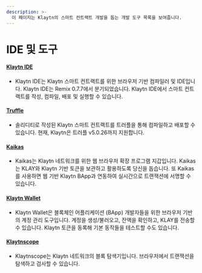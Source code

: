 ```yaml
---
description: >-
  이 페이지는 Klaytn의 스마트 컨트랙트 개발을 돕는 개발 도구 목록을 보여줍니다.
---
```


# IDE 및 도구 <a id="ide-and-tools"></a>

#### [Klaytn IDE](../../toolkit/klaytn-ide.md) <a id="klaytn-ide"></a>

* Klaytn IDE는 Klaytn 스마트 컨트랙트를 위한 브라우저 기반 컴파일러 및 IDE입니다. Klaytn IDE는 Remix 0.7.7에서 분기되었습니다. Klaytn IDE에서 스마트 컨트랙트를 작성, 컴파일, 배포 및 실행할 수 있습니다.

#### [Truffle](../../toolkit/truffle.md)  <a id="truffle"></a>

* 솔리디티로 작성된 Klaytn 스마트 컨트랙트를 트러플을 통해 컴파일하고 배포할 수 있습니다. 현재, Klaytn은 트러플 v5.0.26까지 지원합니다.

#### [Kaikas](../../toolkit/kaikas.md) <a id="kaikas"></a>

* Kaikas는 Klaytn 네트워크를 위한 웹 브라우저 확장 프로그램 지갑입니다. Kaikas는 KLAY와 Klaytn 기반 토큰을 보관하고 활용하도록 당신을 돕습니다. 또 Kaikas를 사용하면 웹 기반 Klaytn BApp과 연동하여 실시간으로 트랜잭션에 서명할 수 있습니다.

#### [Klaytn Wallet](../../toolkit/klaytn-wallet.md)  <a id="klaytn-wallet"></a>

* Klaytn Wallet은 블록체인 어플리케이션 \(BApp\) 개발자들을 위한 브라우저 기반의 계정 관리 도구입니다. 계정을 생성/불러오고, 잔액을 확인하고, KLAY를 전송할 수 있습니다. Klaytn 토큰을 동록해 기본 동작들을 테스트할 수도 있습니다.

#### [Klaytnscope](../../toolkit/klaytnscope.md)  <a id="klaytnscope"></a>

* Klaytnscope는 Klaytn 네트워크의 블록 탐색기입니다. 브라우저에서 트랜잭션을 탐색하고 검사할 수 있습니다.

